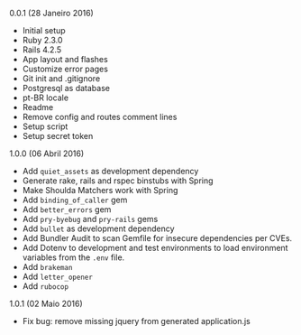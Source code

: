 0.0.1 (28 Janeiro 2016)

* Initial setup
* Ruby 2.3.0
* Rails 4.2.5
* App layout and flashes
* Customize error pages
* Git init and .gitignore
* Postgresql as database
* pt-BR locale
* Readme
* Remove config and routes comment lines
* Setup script
* Setup secret token

1.0.0 (06 Abril 2016)

* Add `quiet_assets` as development dependency
* Generate rake, rails and rspec binstubs with Spring
* Make Shoulda Matchers work with Spring
* Add `binding_of_caller` gem
* Add `better_errors` gem
* Add `pry-byebug` and `pry-rails` gems
* Add `bullet` as development dependency
* Add Bundler Audit to scan Gemfile for insecure dependencies per CVEs.
* Add Dotenv to development and test environments to load environment variables from the `.env` file.
* Add `brakeman`
* Add `letter_opener`
* Add `rubocop`

1.0.1 (02 Maio 2016)

* Fix bug: remove missing jquery from generated application.js
